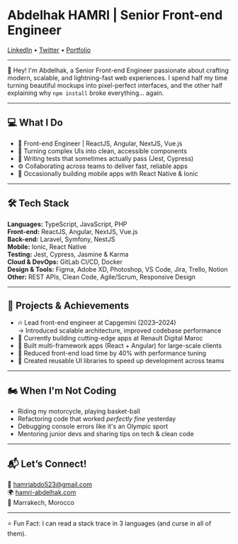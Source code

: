 # Abdelhak HAMRI | Senior Front-end Engineer

[LinkedIn](https://www.linkedin.com/in/hamri-abdelhak) • [Twitter](https://twitter.com/hamri_abdelhak) • [Portfolio](https://hamri-abdelhak.com)

---

👋 Hey! I'm Abdelhak, a Senior Front-end Engineer passionate about crafting modern, scalable, and lightning-fast web experiences. I spend half my time turning beautiful mockups into pixel-perfect interfaces, and the other half explaining why `npm install` broke everything... again.

---

## 💻 What I Do

- 🚀 Front-end Engineer | ReactJS, Angular, NextJS, Vue.js
- 🧠 Turning complex UIs into clean, accessible components
- 🧪 Writing tests that sometimes actually pass (Jest, Cypress)
- ⚙️ Collaborating across teams to deliver fast, reliable apps
- 📲 Occasionally building mobile apps with React Native & Ionic

---

## 🛠️ Tech Stack

**Languages:** TypeScript, JavaScript, PHP  
**Front-end:** ReactJS, Angular, NextJS, Vue.js  
**Back-end:** Laravel, Symfony, NestJS  
**Mobile:** Ionic, React Native  
**Testing:** Jest, Cypress, Jasmine & Karma  
**Cloud & DevOps:** GitLab CI/CD, Docker  
**Design & Tools:** Figma, Adobe XD, Photoshop, VS Code, Jira, Trello, Notion  
**Other:** REST APIs, Clean Code, Agile/Scrum, Responsive Design

---

## 🌟 Projects & Achievements

- 🔥 Lead front-end engineer at Capgemini (2023–2024)  
  → Introduced scalable architecture, improved codebase performance  
- 🚗 Currently building cutting-edge apps at Renault Digital Maroc  
- 🚀 Built multi-framework apps (React + Angular) for large-scale clients  
- 🧹 Reduced front-end load time by 40% with performance tuning  
- 🧩 Created reusable UI libraries to speed up development across teams

---

## 🏍️ When I'm Not Coding

- Riding my motorcycle, playing basket-ball  
- Refactoring code that worked *perfectly fine* yesterday  
- Debugging console errors like it's an Olympic sport  
- Mentoring junior devs and sharing tips on tech & clean code

---

## 📬 Let’s Connect!

📧 hamriabdo523@gmail.com  
🌍 [hamri-abdelhak.com](https://hamri-abdelhak.com)  
📍 Marrakech, Morocco  

---

⭐️ Fun Fact: I can read a stack trace in 3 languages (and curse in all of them).
